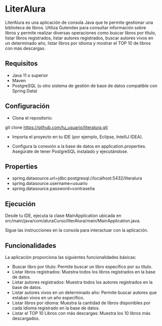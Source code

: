 # LiterAlura
LiterAlura es una aplicación de consola Java que te permite gestionar una biblioteca de libros. Utiliza Gutendex para consultar información sobre libros y permite realizar diversas operaciones como buscar libros por título, listar libros registrados, listar autores registrados, buscar autores vivos en un determinado año, listar libros por idioma y mostrar el TOP 10 de libros con más descargas.

## Requisitos
- Java 11 o superior
- Maven
- PostgreSQL (u otro sistema de gestión de base de datos compatible con Spring Data)
## Configuración
- Clona el repositorio:

git clone https://github.com/tu_usuario/literalura.git

- Importa el proyecto en tu IDE (por ejemplo, Eclipse, IntelliJ IDEA).

- Configura la conexión a la base de datos en application.properties. Asegúrate de tener PostgreSQL instalado y ejecutándose.

## Properties
- spring.datasource.url=jdbc:postgresql://localhost:5432/literalura
- spring.datasource.username=usuario
- spring.datasource.password=contraseña
## Ejecución
Desde tu IDE, ejecuta la clase MainApplication ubicada en src/main/java/com/aluraCurso/literAlura/main/MainApplication.java.

Sigue las instrucciones en la consola para interactuar con la aplicación.

## Funcionalidades
La aplicación proporciona las siguientes funcionalidades básicas:

- Buscar libro por título: Permite buscar un libro específico por su título.
- Listar libros registrados: Muestra todos los libros registrados en la base de datos.
- Listar autores registrados: Muestra todos los autores registrados en la base de datos.
- Listar autores vivos en un determinado año: Permite buscar autores que estaban vivos en un año específico.
- Listar libros por idioma: Muestra la cantidad de libros disponibles por cada idioma registrado en la base de datos.
- Listar el TOP 10 Libros con más descargas: Muestra los 10 libros más descargados.
